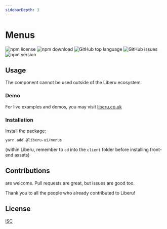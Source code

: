 ```yaml
---
sidebarDepth: 3
---
```


# Menus

![npm license](https://img.shields.io/npm/l/@liberu-ui/menus.svg) 
![npm download](https://img.shields.io/npm/dm/@liberu-ui/menus.svg) 
![GitHub top language](https://img.shields.io/github/languages/top/liberu-ui/menus.svg) 
![GitHub issues](https://img.shields.io/github/issues/liberu-ui/menus.svg) 
![npm version](https://img.shields.io/npm/v/@liberu-ui/menus.svg) 

## Usage

The component cannot be used outside of the Liberu ecosystem.

### Demo

For live examples and demos, you may visit [liberu.co.uk](https://www.liberu.co.uk)

### Installation

Install the package:
```
yarn add @liberu-ui/menus
```

(within Liberu, remember to `cd` into the `client` folder before installing front-end assets)

## Contributions

are welcome. Pull requests are great, but issues are good too.

Thank you to all the people who already contributed to Liberu!

## License

[ISC](https://opliberuurce.org/licenses/ISC)
